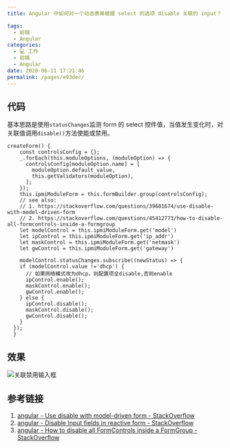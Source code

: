 ```yaml
---
title: Angular 中如何对一个动态表单根据 select 的选项 disable 关联的 input？

tags: 
  - 前端
  - Angular
categories: 
  - 💻 工作
  - 前端
  - Angular
date: 2020-06-11 17:21:46
permalink: /pages/e93dec/
---
```

## 代码
基本思路是使用`statusChanges`监测 form 的 select 控件值，当值发生变化时，对关联值调用`disable()`方法使能或禁用。
```plain
createForm() {
    const controlsConfig = {};
    _.forEach(this.moduleOptions, (moduleOption) => {
      controlsConfig[moduleOption.name] = [
        moduleOption.default_value,
        this.getValidators(moduleOption),
      ];
    });
    this.ipmiModuleForm = this.formBuilder.group(controlsConfig);
    // see also:
    // 1. https://stackoverflow.com/questions/39681674/use-disable-with-model-driven-form
    // 2. https://stackoverflow.com/questions/45412773/how-to-disable-all-formcontrols-inside-a-formgroup
    let modelControl = this.ipmiModuleForm.get('model')
    let ipControl = this.ipmiModuleForm.get('ip_addr')
    let maskControl = this.ipmiModuleForm.get('netmask')
    let gwControl = this.ipmiModuleForm.get('gateway')

    modelControl.statusChanges.subscribe((newStatus) => {
    if (modelControl.value !='dhcp') {
      // 如果网络模式改为dhcp，则配置项全disable,否则enable
      ipControl.enable();
      maskControl.enable();
      gwControl.enable();
    } else {
      ipControl.disable();
      maskControl.disable();
      gwControl.disable();
    }
  });
  }
```

## 效果
![关联禁用输入框](https://cdn.jsdelivr.net/gh/masantu/statics/images/form-disable.gif)

## 参考链接
1. [angular - Use disable with model-driven form - StackOverflow](https://stackoverflow.com/questions/39681674/use-disable-with-model-driven-form)
2. [angular - Disable Input fields in reactive form - StackOverflow](https://stackoverflow.com/questions/42840136/disable-input-fields-in-reactive-form)
3. [angular - How to disable all FormControls inside a FormGroup - StackOverflow](https://stackoverflow.com/questions/45412773/how-to-disable-all-formcontrols-inside-a-formgroup)